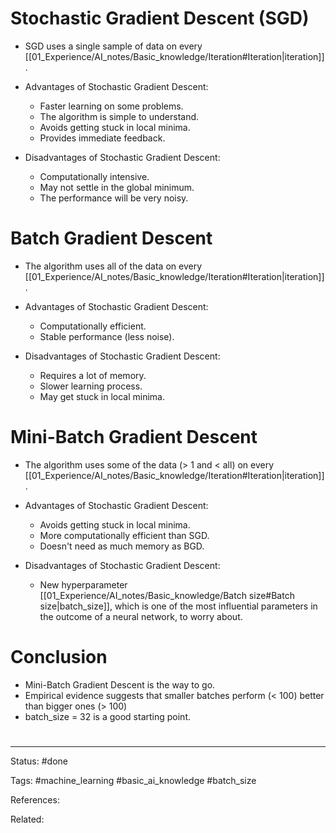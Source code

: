 # Stochastic Gradient Descent (SGD)
- SGD uses a single sample of data on every [[01_Experience/AI_notes/Basic_knowledge/Iteration#Iteration|iteration]].
- Advantages of Stochastic Gradient Descent:
	- Faster learning on some problems.
	- The algorithm is simple to understand.
	- Avoids getting stuck in local minima.
	- Provides immediate feedback.

- Disadvantages of Stochastic Gradient Descent:
	- Computationally intensive.
	- May not settle in the global minimum.
	- The performance will be very noisy.


# Batch Gradient Descent
- The algorithm uses all of the data on every [[01_Experience/AI_notes/Basic_knowledge/Iteration#Iteration|iteration]].
- Advantages of Stochastic Gradient Descent:
	- Computationally efficient.
	- Stable performance (less noise).

- Disadvantages of Stochastic Gradient Descent:
	- Requires a lot of memory.
	- Slower learning process.
	- May get stuck in local minima.


# Mini-Batch Gradient Descent
- The algorithm uses some of the data (> 1 and < all) on every [[01_Experience/AI_notes/Basic_knowledge/Iteration#Iteration|iteration]].
- Advantages of Stochastic Gradient Descent:
	- Avoids getting stuck in local minima.
	- More computationally efficient than SGD.
	- Doesn't need as much memory as BGD.

- Disadvantages of Stochastic Gradient Descent:
	- New hyperparameter [[01_Experience/AI_notes/Basic_knowledge/Batch size#Batch size|batch_size]], which is one of the most influential parameters in the outcome of a neural network, to worry about.


# Conclusion
- Mini-Batch Gradient Descent is the way to go.
- Empirical evidence suggests that smaller batches perform (< 100) better than bigger ones (> 100)
- batch_size = 32 is a good starting point.


# 

---
Status: #done 

Tags: #machine_learning  #basic_ai_knowledge #batch_size

References:

Related:
